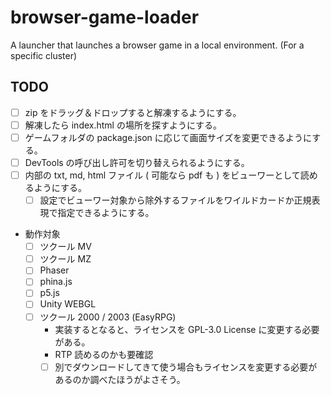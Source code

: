 # browser-game-loader

A launcher that launches a browser game in a local environment. (For a specific cluster)

## TODO

- [ ] zip をドラッグ＆ドロップすると解凍するようにする。
- [ ] 解凍したら index.html の場所を探すようにする。
- [ ] ゲームフォルダの package.json に応じて画面サイズを変更できるようにする。
- [ ] DevTools の呼び出し許可を切り替えられるようにする。
- [ ] 内部の txt, md, html ファイル ( 可能なら pdf も ) をビューワーとして読めるようにする。
  - [ ] 設定でビューワー対象から除外するファイルをワイルドカードか正規表現で指定できるようにする。
- 動作対象
  - [ ] ツクール MV
  - [ ] ツクール MZ
  - [ ] Phaser
  - [ ] phina.js
  - [ ] p5.js
  - [ ] Unity WEBGL
  - [ ] ツクール 2000 / 2003 (EasyRPG)
    - 実装するとなると、ライセンスを GPL-3.0 License に変更する必要がある。
    - RTP 読めるのかも要確認
    - [ ] 別でダウンロードしてきて使う場合もライセンスを変更する必要があるのか調べたほうがよさそう。
